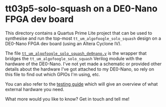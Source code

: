 # tt03p5-solo-squash on a DE0-Nano FPGA dev board

This directory contains a Quartus Prime Lite project that can be used to synthesise and run the top-most `tt_um_algofoogle_solo_squash` design on a DE0-Nano FPGA dev board (using an Altera Cyclone IV).

The file [`tt_um_algofoogle_solo_squash_de0nano.v`](./tt_um_algofoogle_solo_squash_de0nano.v) is the wrapper that bridges the `tt_um_algofoogle_solo_squash` Verilog module with the hardware of the DE0-Nano. I've not yet made a schematic or provided other details about the hardware I've got attached to my DE0-Nano, so rely on this file to find out which GPIOs I'm using, etc.

You can also refer to the [testing guide](../doc/testing.md) which will give an overview of what external hardware you need.

What more would you like to know? Get in touch and tell me!

